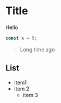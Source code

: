 # Title

Hello

```javascript
const x = 5;
```

> Long time ago

## List

- item1
- item 2
    - item 3